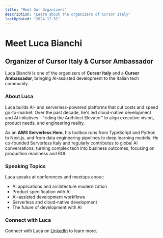 ```yaml
---
title: "Meet Our Organizers"
description: "Learn about the organizers of Cursor Italy"
lastUpdated: "2024-12-31"
---
```


# Meet Luca Bianchi

## Organizer of Cursor Italy & Cursor Ambassador

Luca Bianchi is one of the organizers of **Cursor Italy** and a **Cursor Ambassador**, bringing AI-assisted development to the Italian tech community.

### About Luca

Luca builds AI- and serverless-powered platforms that cut costs and speed go-to-market. Over the past decade, he's led cloud-native development and AI initiatives—"riding the Architect Elevator" to align executive vision, product needs, and engineering reality.

As an **AWS Serverless Hero**, his toolbox runs from TypeScript and Python to Next.js, and from data engineering pipelines to deep learning models. He co-founded Serverless Italy and regularly contributes to global AI conversations, turning complex tech into business outcomes, focusing on production readiness and ROI.

### Speaking Topics

Luca speaks at conferences and meetups about:

- AI applications and architecture modernization
- Product specification with AI
- AI-assisted development workflows
- Serverless and cloud-native development
- The future of development with AI

### Connect with Luca

Connect with Luca on [LinkedIn](https://www.linkedin.com/in/lucabianchipavia/) to learn more.
